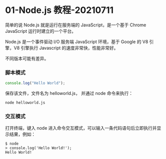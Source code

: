 # 01-Node.js 教程-20210711

简单的说 Node.js 就是运行在服务端的 JavaScript，是一个基于 Chrome JavaScript 运行时建立的一个平台。

Node.js 是一个事件驱动 I/O 服务端 JavaScript 环境，基于 Google 的 V8 引擎，V8 引擎执行 Javascript 的速度非常快，性能非常好。

不同版本可能有差异。

### 脚本模式

```js
console.log("Hello World");
```

保存该文件，文件名为 helloworld.js， 并通过 node 命令来执行：

```bash
node helloworld.js
```

### 交互模式

打开终端，键入 node 进入命令交互模式，可以输入一条代码语句后立即执行并显示结果，例如：

```
$ node
> console.log('Hello World!');
Hello World!
```
